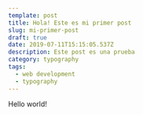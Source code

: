 ```yaml
---
template: post
title: Hola! Este es mi primer post
slug: mi-primer-post
draft: true
date: 2019-07-11T15:15:05.537Z
description: Este post es una prueba
category: typography
tags:
  - web development
  - typography
---
```

Hello world!
